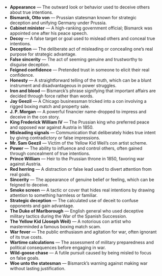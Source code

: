- **Appearance** — The outward look or behavior used to deceive others about true intentions.  
- **Bismarck, Otto von** — Prussian statesman known for strategic deception and unifying Germany under Prussia.  
- **Cabinet minister** — A high-ranking government official; Bismarck was appointed one after his peace speech.  
- **Decoy** — A false target or goal used to mislead others and conceal true intentions.  
- **Deception** — The deliberate act of misleading or concealing one’s real purpose for strategic advantage.  
- **False sincerity** — The act of seeming genuine and trustworthy to disguise deception.  
- **Feigned confidence** — Pretended trust in someone to elicit their real confidence.  
- **Honesty** — A straightforward telling of the truth, which can be a blunt instrument and disadvantageous in power struggles.  
- **Iron and blood** — Bismarck’s phrase signifying that important affairs are decided through force rather than words.  
- **Jay Geezil** — A Chicago businessman tricked into a con involving a rigged boxing match and property sale.  
- **J. P. Morgan** — A powerful financier name-dropped to impress and deceive in the con story.  
- **King Frederick William IV** — The Prussian king who preferred peace and opposed war against Austria in 1850.  
- **Misleading signals** — Communication that deliberately hides true intent by giving contradictory or false impressions.  
- **Mr. Sam Geezil** — Victim of the Yellow Kid Weil’s con artist scheme.  
- **Power** — The ability to influence and control others, often gained through concealment of true intentions.  
- **Prince William** — Heir to the Prussian throne in 1850, favoring war against Austria.  
- **Red herring** — A distraction or false lead used to divert attention from real goals.  
- **Sincerity** — The appearance of genuine belief or feeling, which can be feigned to deceive.  
- **Smoke screen** — A tactic or cover that hides real intentions by drawing attention to something harmless or familiar.  
- **Strategic deception** — The calculated use of deceit to confuse opponents and gain advantage.  
- **The Duke of Marlborough** — English general who used deceptive military tactics during the War of the Spanish Succession.  
- **The Yellow Kid (Joseph Weil)** — A notorious con artist who masterminded a famous boxing match scam.  
- **War fever** — The public enthusiasm and agitation for war, often ignorant of its true costs.  
- **Wartime calculations** — The assessment of military preparedness and political consequences before engaging in war.  
- **Wild-goose chase** — A futile pursuit caused by being misled to focus on false goals.  
- **Woe unto the statesman** — Bismarck’s warning against making war without lasting justification.
